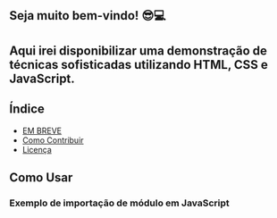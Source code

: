 
## Seja muito bem-vindo! 😎💻  
## Aqui irei disponibilizar uma demonstração de técnicas sofisticadas utilizando HTML, CSS e JavaScript.

## Índice

- [EM BREVE](#.)
- [Como Contribuir](#como-contribuir)
- [Licença](#licença)

## Como Usar

### Exemplo de importação de módulo em JavaScript
